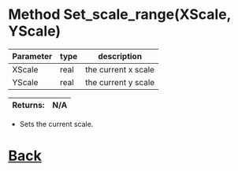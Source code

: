 # Method Set_scale_range(XScale, YScale)

| Parameter   |  type   |              description                   |
|--           |       --|--                                          |
|   XScale      | real  |           the current x scale                 |
|   YScale      | real  |           the current y scale                 |

| Returns:  | N/A |
|--         |                             --|

- Sets the current scale.

# [Back](https://github.com/Ced30/GML-GUI-Library-GGL-Documentation/blob/main/API/Common_Methods.md)
